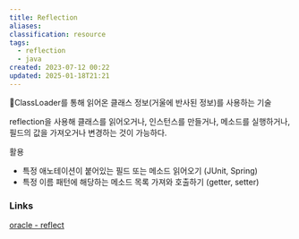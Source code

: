 ```yaml
---
title: Reflection
aliases: 
classification: resource
tags:
  - reflection
  - java
created: 2023-07-12 00:22
updated: 2025-01-18T21:21
---
```


ClassLoader를 통해 읽어온 클래스 정보(거울에 반사된 정보)를 사용하는 기술

reflection을 사용해 클래스를 읽어오거나, 인스턴스를 만들거나, 메소드를 실행하거나, 필드의 값을 가져오거나 변경하는 것이 가능하다.

활용
- 특정 애노테이션이 붙어있는 필드 또는 메소드 읽어오기 (JUnit, Spring)
- 특정 이름 패턴에 해당하는 메소드 목록 가져와 호출하기 (getter, setter)

### Links

[oracle - reflect](https://docs.oracle.com/javase/tutorial/reflect/)
